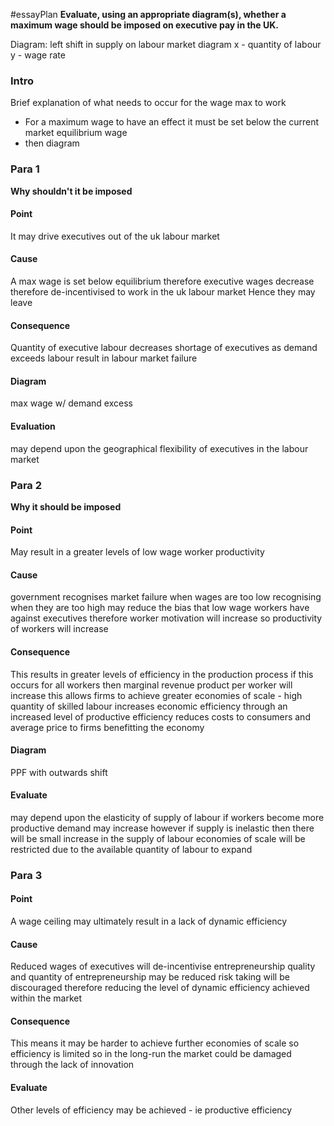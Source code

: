 #essayPlan 
**Evaluate, using an appropriate diagram(s), whether a maximum wage should be imposed on executive pay in the UK.**

Diagram:
left shift in supply on labour market diagram
x - quantity of labour
y - wage rate

### Intro
Brief explanation of what needs to occur for the wage max to work
- For a maximum wage to have an effect it must be set below the current market equilibrium wage
- then diagram

### Para 1
**Why shouldn't it be imposed**

#### Point
It may drive executives out of the uk labour market

#### Cause
A max wage is set below equilibrium
therefore executive wages decrease
therefore de-incentivised to work in the uk labour market
Hence they may leave

#### Consequence
Quantity of executive labour decreases
shortage of executives as demand exceeds labour
result in labour market failure

#### Diagram
max wage w/ demand excess

#### Evaluation
may depend upon the geographical flexibility of executives in the labour market

### Para 2
**Why it should be imposed**

#### Point
May result in a greater levels of low wage worker productivity

#### Cause
government recognises market failure when wages are too low
recognising when they are too high may reduce the bias that low wage workers have against executives
therefore worker motivation will increase 
so productivity of workers will increase

#### Consequence
This results in greater levels of efficiency in the production process
if this occurs for all workers then marginal revenue product per worker will increase
this allows firms to achieve greater economies of scale - high quantity of skilled labour
increases economic efficiency through an increased level of productive efficiency 
reduces costs to consumers and average price to firms
benefitting the economy

#### Diagram
PPF with outwards shift

#### Evaluate
may depend upon the elasticity of supply of labour
if workers become more productive demand may increase 
however if supply is inelastic then there will be small increase in the supply of labour
economies of scale will be restricted due to the available quantity of labour to expand

### Para 3
#### Point
A wage ceiling may ultimately result in a lack of dynamic efficiency

#### Cause
Reduced wages of executives will de-incentivise entrepreneurship 
quality and quantity of entrepreneurship may be reduced
risk taking will be discouraged 
therefore reducing the level of dynamic efficiency achieved within the market

#### Consequence
This means it may be harder to achieve further economies of scale
so efficiency is limited
so in the long-run the market could be damaged through the lack of innovation

#### Evaluate
Other levels of efficiency may be achieved - ie productive efficiency 
